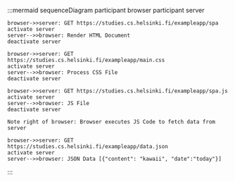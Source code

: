 :::mermaid
sequenceDiagram
    participant browser
    participant server

    browser->>server: GET https://studies.cs.helsinki.fi/exampleapp/spa
    activate server
    server-->>browser: Render HTML Document
    deactivate server

    browser->>server: GET https://studies.cs.helsinki.fi/exampleapp/main.css
    activate server
    server-->>browser: Process CSS File
    deactivate server

    browser->>server: GET https://studies.cs.helsinki.fi/exampleapp/spa.js
    activate server
    server-->>browser: JS File
    deactivate server

    Note right of browser: Browser executes JS Code to fetch data from server

    browser->>server: GET https://studies.cs.helsinki.fi/exampleapp/data.json
    activate server
    server-->>browser: JSON Data [{"content": "kawaii", "date":"today"}]
:::